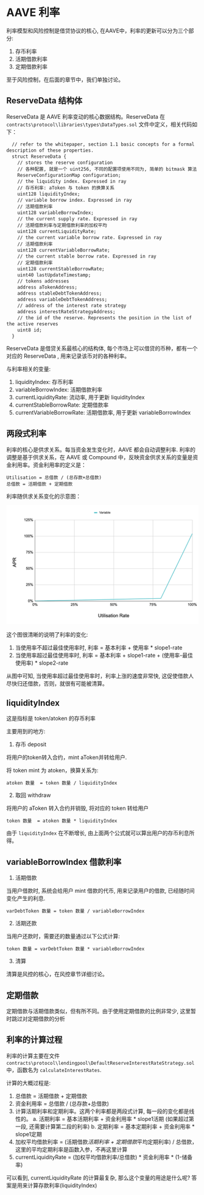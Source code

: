 # AAVE 利率

利率模型和风险控制是借贷协议的核心, 在AAVE中，利率的更新可以分为三个部分:
1. 存币利率
2. 活期借款利率
3. 定期借款利率

至于风险控制，在后面的章节中，我们单独讨论。

## ReserveData 结构体

ReserveData 是 AAVE 利率变动的核心数据结构。ReserveData 在 `contracts\protocol\libraries\types\DataTypes.sol` 文件中定义，相关代码如下：

```
  // refer to the whitepaper, section 1.1 basic concepts for a formal description of these properties.
  struct ReserveData {
    // stores the reserve configuration
    // 各种配置, 就是一个 uint256, 不同的配置项使用不同为, 简单的 bitmask 算法
    ReserveConfigurationMap configuration;
    // the liquidity index. Expressed in ray
    // 存币利率: aToken 与 token 的换算关系
    uint128 liquidityIndex;
    // variable borrow index. Expressed in ray
    // 活期借款利率
    uint128 variableBorrowIndex;
    // the current supply rate. Expressed in ray
    // 活期借款利率与定期借款利率的加权平均
    uint128 currentLiquidityRate;
    // the current variable borrow rate. Expressed in ray
    // 活期借款利率
    uint128 currentVariableBorrowRate;
    // the current stable borrow rate. Expressed in ray
    // 定期借款利率
    uint128 currentStableBorrowRate;
    uint40 lastUpdateTimestamp;
    // tokens addresses
    address aTokenAddress;
    address stableDebtTokenAddress;
    address variableDebtTokenAddress;
    // address of the interest rate strategy
    address interestRateStrategyAddress;
    // the id of the reserve. Represents the position in the list of the active reserves
    uint8 id;
  }

```
ReserveData 是借贷关系最核心的结构体, 每个市场上可以借贷的币种，都有一个对应的 ReserveData , 用来记录该币对的各种利率。

与利率相关的变量:
1. liquidityIndex: 存币利率
2. variableBorrowIndex: 活期借款利率
3. currentLiquidityRate: 流动率, 用于更新 liquidityIndex
4. currentStableBorrowRate: 定期借款率
5. currentVariableBorrowRate: 活期借款率, 用于更新 variableBorrowIndex

## 两段式利率

利率的核心是供求关系。每当资金发生变化时，AAVE 都会自动调整利率. 利率的调整是基于供求关系，在 AAVE 或 Compound 中，反映资金供求关系的变量是资金利用率。资金利用率的定义是：
```
Utilisation = 总借款 / (总存款+总借款)
总借款 = 活期借款 + 定期借款
```

利率随供求关系变化的示意图：

![interest vs capital utilisation](./image/capital-utilisation-rate.png)

这个图很清晰的说明了利率的变化:
1. 当使用率不超过最佳使用率时, 利率 = 基本利率 + 使用率 * slope1-rate
2. 当使用率超过最佳使用率时, 利率 = 基本利率 + slope1-rate + (使用率-最佳使用率) * slope2-rate

从图中可知, 当使用率超过最佳使用率时，利率上涨的速度非常快, 这促使借款人尽快归还借款，否则，就很有可能被清算。

## liquidityIndex

这是指标是 token/atoken 的存币利率

主要用到的地方:

1. 存币 deposit

将用户的token转入合约，mint aToken并转给用户.

将 token mint 为 atoken，换算关系为:

```
atoken 数量  = token 数量 / liquidityIndex
```

2. 取回 withdraw

将用户的 aToken 转入合约并销毁, 将对应的 token 转给用户

```
token 数量  = atoken 数量 * liquidityIndex
```

由于 `liquidityIndex` 在不断增长, 由上面两个公式就可以算出用户的存币利息所得。

## variableBorrowIndex 借款利率

1. 活期借款

当用户借款时, 系统会给用户 mint 借款的代币, 用来记录用户的借款, 已经随时间变化产生的利息.

```
varDebtToken 数量 = token 数量 / variableBorrowIndex
```
2. 活期还款

当用户还款时，需要还的数量通过以下公式计算:

```
token 数量 = varDebtToken 数量 * variableBorrowIndex
```

3. 清算

清算是风控的核心，在风控章节详细讨论。


## 定期借款

定期借款与活期借款类似，但有所不同。由于使用定期借款的比例非常少, 这里暂时跳过对定期借款的分析


## 利率的计算过程

利率的计算主要在文件 `contracts\protocol\lendingpool\DefaultReserveInterestRateStrategy.sol` 中，函数名为 `calculateInterestRates`. 

计算的大概过程是:

1. 总借款 = 活期借款 + 定期借款
2. 资金利用率 = 总借款 / (总存款+总借款)
3. 计算活期利率和定期利率。这两个利率都是两段式计算, 每一段的变化都是线性的。
  a. 活期利率 = 基本活期利率 + 资金利用率 * slope1活期 (如果超过第一段, 还需要计算第二段的利率)
  b. 定期利率 = 基本定期利率 + 资金利用率 * slope1定期
4. 加权平均借款利率 = (活期借款*活期利率 + 定期借款*平均定期利率) / 总借款， 这里的平均定期利率是函数入参，不再这里计算
5. currentLiquidityRate = (加权平均借款利率/总借款) * 资金利用率 * (1-储备率)

可以看到, currentLiquidityRate 的计算最复杂, 那么这个变量的用途是什么呢? 答案是用来计算存款利率(liquidityIndex)
